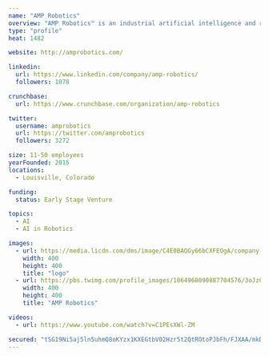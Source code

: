 ```yaml
---
name: "AMP Robotics"
overview: "AMP Robotics™ is an industrial artificial intelligence and robotics company that is changing the economics of material recovery and recycling."
type: "profile"
heat: 1482

website: http://amprobotics.com/

linkedin:
  url: https://www.linkedin.com/company/amp-robotics/
  followers: 1078

crunchbase:
  url: https://www.crunchbase.com/organization/amp-robotics

twitter:
  username: amprobotics
  url: https://twitter.com/amprobotics
  followers: 3272

size: 11-50 employees
yearFounded: 2015
locations:
  - Louisville, Colorado

funding:
  status: Early Stage Venture

topics:
  - AI
  - AI in Robotics

images:
  - url: https://media.licdn.com/dms/image/C4E0BAQGy66bCXFEOgA/company-logo_400_400/0?e=1582761600&v=beta&t=OFoxZONTo4llpBWDomK3yJsYZj4RGgJD_RXZkK_FeB4
    width: 400
    height: 400
    title: "logo"
  - url: https://pbs.twimg.com/profile_images/1064960090887704576/3oJzGV0q_400x400.jpg
    width: 400
    height: 400
    title: "AMP Robotics"

videos:
  - url: https://www.youtube.com/watch?v=C1PEsXWl-ZM

secured: "tSG19Ni5aj5ln5uhmQ8oKYzx1KXEGtbV02Hzr5t2QtROtoPJbFh/FJXAA/mkDRF5SDnGyZj9262q3y0hhB/nWbT4V6VSkQ6eLz7RZPUmesCUUEam54sSKl9m7k0HAqzuTwnjWKo6i9BRHM6YUmdXMbajEdM8Yz2s355qw6h5isl8hvC0+SeR6BDbwX1JtUMHplNdvb8RxFh0jtTEVbbU0U7xTfN2mvJesH/FOfWBcCFZ4xHijoG5v4Kx/iPmvLXQ5Z699JY2nQ6AeqxrLKzlUw==;AfNn+mgy9W4Xa9QWjuDJWg=="
---
```


